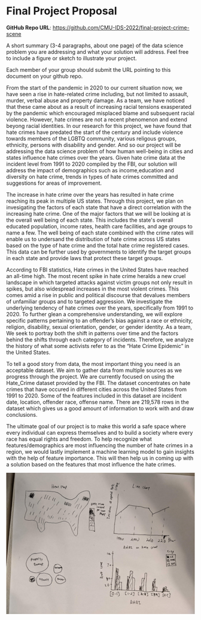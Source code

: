 # Final Project Proposal

**GitHub Repo URL**: https://github.com/CMU-IDS-2022/final-project-crime-scene

A short summary (3-4 paragraphs, about one page) of the data science problem you are addressing and what your solution will address. Feel free to include a figure or sketch to illustrate your project.

Each member of your group should submit the URL pointing to this document on your github repo.


From the start of the pandemic in 2020 to our current situation now, we have seen a rise in hate-related crime
including, but not limited to assault, murder, verbal abuse and property damage. As a team, we have noticed that these came about as a result of increasing racial tensions exasperated by the pandemic which encouraged misplaced blame and subsequent racial violence. However, hate crimes are not a recent phenomenon and extend beyong racial identities. In our research for this project, we have found that hate crimes have predated the start of the century and include violence towards members of the LGBTQ community, various religous groups, ethnicity, persons with disability and gender. And so our project will be addressing the data science problem of how human well-being in cities and states influence hate crimes over the years. Given hate crime data at the incident level from 1991 to 2020 compiled by the FBI, our solution will address the impact of demographics such as income,education and diversity on hate crime, trends in types of hate crimes committed and suggestions for areas of improvement. 

The increase in hate crime over the years has resulted in hate crime reaching its peak in multiple US states. Through this project, we plan on invesigating the factors of each state that have a direct correlation with the increasing hate crime. One of the major factors that we will be looking at is the overall well being of each state. This includes the state's overall educated population, income rates, health care facilities, and age groups to name a few. The well being of each state combined with the crime rates will enable us to undersand the distribution of hate crime across US states based on the type of hate crime and the total hate crime registered cases. This data can be further used by governments to identify the target groups in each state and provide laws that protect these target groups.

According to FBI statistics, Hate crimes in the United States have reached an all-time high. The most recent spike in hate crime heralds a new cruel landscape in which targeted attacks against victim groups not only result in spikes, but also widespread increases in the most violent crimes. This comes amid a rise in public and political discourse that devalues members of unfamiliar groups and to targeted aggression. We investigate the underlying tendency of hate crimes over the years, specifically from 1991 to 2020. To further glean a comprehensive understanding, we will explore specific patterns pertaining to an offender’s bias against a race or ethnicity, religion, disability, sexual orientation, gender, or gender identity. As a team, We seek to portray both the shift in patterns over time and the factors behind the shifts through each category of incidents. Therefore, we analyze the history of what some activists refer to as the “Hate Crime Epidemic” in the United States.

To tell a good story from data, the most important thing you need is an acceptable dataset. We aim to gather data from multiple sources as we progress through the project. We are currently focused on using the Hate_Crime dataset provided by the FBI. The dataset concentrates on hate crimes that have occured in different cities across the United States from 1991 to 2020.
Some of the features included in this dataset are incident date, location, offender race, offense name. There are 219,578 rows in the dataset which gives us a good amount of information to work with and draw conclusions.

The ultimate goal of our project is to make this world a safe space where every individual can express themselves and to build a society where every race has equal rights and freedom. To help recognize what features/demographics are most influencing the number of hate crimes in a region, we would lastly implement a machine learning model to gain insights with the help of feature importance. This will then help us in coming up with a solution based on the features that most influence the hate crimes.

![rough sketch of potential ideas to show data](rough_sketches_proposal.jpg)

